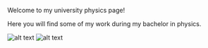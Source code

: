 

<p align="center">
  
Welcome to my university physics page!

Here you will find some of my work during my bachelor in physics.

![alt text](https://i.imgur.com/2N9cKJc.png)
![alt text](https://gph.is/2AuVUcS)
</p>
